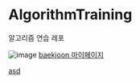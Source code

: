 # AlgorithmTraining
알고리즘 연습 레포

![image](https://github.com/trulyeven/trulyeven.github.io/assets/113951017/ff22212e-c90d-4da5-a110-4f78a6e8decc)
[baekjoon 마이페이지](https://www.acmicpc.net/user/trulyeven)

[asd](https://www.acmicpc.net/user/xiaowuc1)
